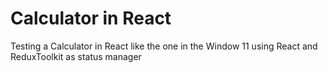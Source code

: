# Calculator in React

Testing a Calculator in React like the one in the Window 11 using React and ReduxToolkit as status manager
